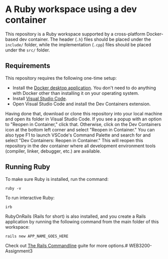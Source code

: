 # A Ruby workspace using a dev container

This repository is a Ruby workspace supported by a cross-platform Docker-based dev container. The header (`.h`) files should be placed under the `include/` folder, while the implementation (`.cpp`) files should be placed under the `src/` folder.

## Requirements

This repository requires the following one-time setup:

- Install the [Docker desktop application](https://www.docker.com/products/docker-desktop/). You don't need to do anything with Docker other than installing it on your operating system.
- Install [Visual Studio Code](https://code.visualstudio.com).
- Open Visual Studio Code and install the Dev Containers extension.

Having done that, download or clone this repository into your local machine and open its folder in Visual Studio Code. If you see a popup with an option to "Reopen in Container," click that. Otherwise, click on the Dev Containers icon at the bottom left corner and select "Reopen in Container." You can also type F1 to launch VSCode's Command Palette and search for and select "Dev Containers: Reopen in Container." This will reopen this repository in the dev container where all development environment tools (compiler, linker, debugger, etc.) are available.

## Running Ruby 

To make sure Ruby is installed, run the command:

```
ruby -v
```

To run interactive Ruby:

```
irb
```

RubyOnRails (Rails for short) is also installed, and you create a Rails application by running the following command from the main folder of this workspace:

```
rails new APP_NAME_GOES_HERE
```

Check out [The Rails Commandline](https://guides.rubyonrails.org/command_line.html) guite for more options.# WEB3200-Assignment3
